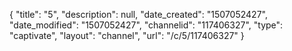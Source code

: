 {
    "title": "5",
    "description": null,
    "date_created": "1507052427",
    "date_modified": "1507052427",
    "channelid": "117406327",
    "type": "captivate",
    "layout": "channel",
    "url": "\/c\/5\/117406327"
}